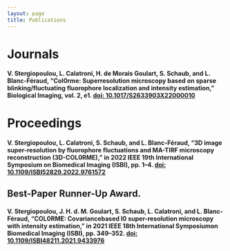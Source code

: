 ```yaml
---
layout: page
title: Publications
---
```



# Journals
#### V. Stergiopoulou, L. Calatroni, H. de Morais Goulart, S. Schaub, and L. Blanc-Féraud, “Col0rme: Superresolution microscopy based on sparse blinking/fluctuating fluorophore localization and intensity estimation,” Biological Imaging, vol. 2, e1. [doi: 10.1017/S2633903X22000010](https://doi.org/10.1017/S2633903X22000010)


# Proceedings
#### V. Stergiopoulou, L. Calatroni, S. Schaub, and L. Blanc-Féraud, “3D image super-resolution by fluorophore fluctuations and MA-TIRF microscopy reconstruction (3D-COL0RME),” in 2022 IEEE 19th International Symposium on Biomedical Imaging (ISBI), pp. 1–4. [doi: 10.1109/ISBI52829.2022.9761572](https://doi.org/10.1109/ISBI52829.2022.9761572)
## Best-Paper Runner-Up Award.

#### V. Stergiopoulou, J. H. d. M. Goulart, S. Schaub, L. Calatroni, and L. Blanc-Féraud, “COL0RME: Covariancebased l0 super-resolution microscopy with intensity estimation,” in 2021 IEEE 18th International Symposiumon Biomedical Imaging (ISBI), pp. 349–352. [doi: 10.1109/ISBI48211.2021.9433976](https://doi.org/10.1109/ISBI48211.2021.9433976)
